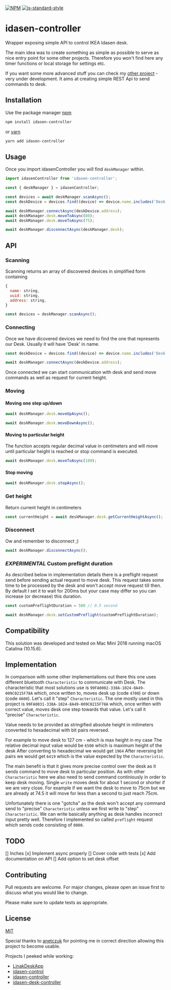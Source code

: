 [![NPM](https://nodei.co/npm/idasen-controller.png)](https://npmjs.org/package/idasen-controller) 
[![js-standard-style](https://cdn.rawgit.com/standard/standard/master/badge.svg)](http://standardjs.com)

# idasen-controller

Wrapper exposing simple API to control IKEA Idasen desk.

The main idea was to create something as simple as possible to serve as nice entry point for some other projects.
Therefore you won't find here any timer functions or local storage for settings etc.

If you want some more advanced stuff you can check my [other project](https://github.com/pfilipp/idasen-rest-api) - very under development. It aims at creating simple REST Api to send commands to desk.

## Installation

Use the package manager [npm](https://www.npmjs.com)

```bash
npm install idasen-controller
```

or [yarn](https://yarnpkg.com)

```bash
yarn add idasen-controller
```

## Usage
Once you import idasenController you will find `deskManager` within.

```javascript
import idasenController from 'idasen-controller';

const { deskManager } = idasenController;

const devices = await deskManager.scanAsync();
const deskDevice = devices.find((device) => device.name.includes('Desk');

await deskManager.connectAsync(deskDevice.address);
await deskManager.desk.moveToAsync(80);
await deskManager.desk.moveToAsync(75);

await deskManager.disconnectAsync(deskManager.desk);
```

## API

### Scanning
Scanning returns an array of discovered devices in simplified form containing 
```javascript
{
  name: string,
  uuid: string,
  address: string,
}
```

```javascript
const devices = deskManager.scanAsync();
```

### Connecting
Once we have dicovered devices we need to find the one that represents our Desk. Usually it will have 'Desk' in name.

```javascript
const deskDevice = devices.find((device) => device.name.includes('Desk')

await deskManager.connectAsync(deskDevice.address);
```

Once connected we can start communication with desk and send move commands as well as request for current height.

### Moving
#### Moving one step up/down

```javascript
await deskManager.desk.moveUpAsync();
```

```javascript
await deskManager.desk.moveDownAsync();
```

#### Moving to particular height
The function accepts regular decimal value in centimeters and will move until particular height is reached or stop command is executed.

```javascript
await deskManager.desk.moveToAsync(100);
```

#### Stop moving

```javascript
await deskManager.desk.stopAsync();
```

### Get height
Return current height in centimeters

```javascript
const currentHeight = await deskManager.desk.getCurrentHeightAsync();
```

### Disconnect
Ow and remember to disconnect ;)

```javascript
await deskManager.disconnectAsync();
```

### *EXPERIMENTAL* Custom preflight duration
As described below in implementation details there is a preflight request send before sending actual request to move desk. This request takes some time to be processed by the desk and won't accept move request till then. 
By default I set it to wait for 200ms but your case may differ so you can increase (or decrease) this duration.

```javascript
const customPreflightDuration = 500 // 0.5 second

await deskManager.desk.setCustomPreflight(customPreflightDuration);
```

## Compatibility
This solution was developed and tested on Mac Mini 2018 running macOS Catalina (10.15.6).

## Implementation
In comparison with some other implementations out there this one uses different bluetooth `Characteristic` to communicate with Desk.
The characteristic that most solutions use is `99FA0002-338A-1024-8A49-009C0215F78A` which, once written to, moves desk up (code `4700`) or down (code `4600`). Let's call it "step" `Characteristic`.
The one mostly used in this project is `99FA0031-338A-1024-8A49-009C0215F78A` which, once written with correct value, moves desk one step towards that value. Let's call it "precise" `Characteristic`.

Value needs to be provided as stringified absolute height in milimeters converted to hexadecimal with bit pairs reversed.

For example to move desk to 127 cm - which is max height in my case
The relative decimal input value would be `6500` which is maximum height of the desk
After converting to hexadecimal we would get `1964`
After reversing bit pairs we would get `6419` which is the value expected by the `Characteristic`.

The main benefit is that it gives more precise control over the desk as it sends command to move desk to particular position. 
As with other `Characteristic` here we also need to send command continiously in order to keep desk moving. 
Single `write` moves desk for about 1 second or shorter if we are very close. 
For example if we want the desk to move to 75cm but we are already at 74.5 it will move for less than a second to just reach 75cm.

Unfortunately there is one "gotcha" as the desk won't accept any command send to "precise" `Characteristic` unless we first write to "step" `Characteristic`. 
We can write basically anything as desk handles incorrect input pretty well. Therefore I implemented so called `preflight` request which sends code consisting of `0000`.

## TODO
[] Inches
[x] Implement async properly
[] Cover code with tests
[x] Add documentation on API
[] Add option to set desk offset

## Contributing
Pull requests are welcome. For major changes, please open an issue first to discuss what you would like to change.

Please make sure to update tests as appropriate.

## License
[MIT](https://choosealicense.com/licenses/mit/)

Special thanks to [anetczuk](https://github.com/anetczuk) for pointing me in correct direction allowing this project to become usable.

Projects I peeked while working:
- [LinakDeskApp](https://github.com/anetczuk/LinakDeskApp)
- [idasen-control](https://github.com/mitsuhiko/idasen-control)
- [idasen-controller](https://github.com/rhyst/idasen-controller)
- [idasen-desk-controller](https://github.com/nconrad/idasen-desk-controller)
